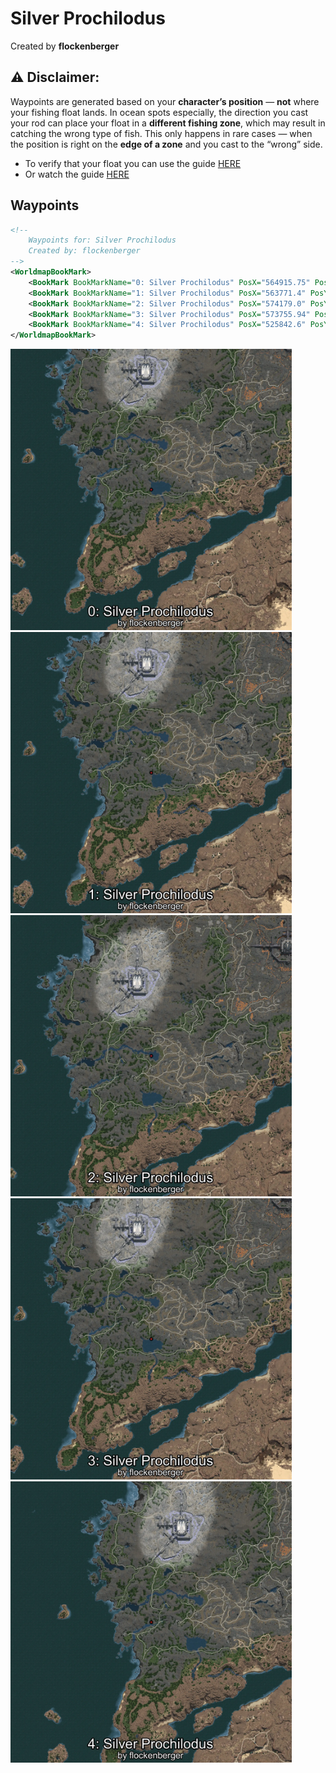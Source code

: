 # Silver Prochilodus
Created by **flockenberger**

## ⚠️ Disclaimer:
Waypoints are generated based on your __**character’s position**__ — __not__ where your fishing float lands.
In ocean spots especially, the direction you cast your rod can place your float in a **different fishing zone**, which may result in catching the wrong type of fish.
This only happens in rare cases — when the position is right on the **edge of a zone** and you cast to the “wrong” side.

- To verify that your float you can use the guide [HERE](https://flockenberger.github.io/bdo-fish-position/)
- Or watch the guide [HERE](https://youtu.be/t-VXcRoNojk)

## Waypoints
```xml
<!--
    Waypoints for: Silver Prochilodus
    Created by: flockenberger
-->
<WorldmapBookMark>
    <BookMark BookMarkName="0: Silver Prochilodus" PosX="564915.75" PosY="-1730.939" PosZ="449016.5" />
    <BookMark BookMarkName="1: Silver Prochilodus" PosX="563771.4" PosY="-1844.34" PosZ="459056.6" />
    <BookMark BookMarkName="2: Silver Prochilodus" PosX="574179.0" PosY="946.59863" PosZ="497926.66" />
    <BookMark BookMarkName="3: Silver Prochilodus" PosX="573755.94" PosY="-1803.8801" PosZ="457923.34" />
    <BookMark BookMarkName="4: Silver Prochilodus" PosX="525842.6" PosY="-295.2343" PosZ="474460.78" />
</WorldmapBookMark>
```

<img src="./Silver Prochilodus_0_Preview.webp" width="450"/> <img src="./Silver Prochilodus_1_Preview.webp" width="450"/> <img src="./Silver Prochilodus_2_Preview.webp" width="450"/> <img src="./Silver Prochilodus_3_Preview.webp" width="450"/> <img src="./Silver Prochilodus_4_Preview.webp" width="450"/> 